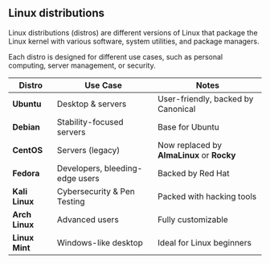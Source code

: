 ## Linux distributions
Linux distributions (distros) are different versions of Linux that package the Linux kernel with various software, system utilities, and package managers.

Each distro is designed for different use cases, such as personal computing, server management, or security.

| Distro         | Use Case                        | Notes                                      |
| -------------- | ------------------------------- | ------------------------------------------ |
| **Ubuntu**     | Desktop & servers               | User-friendly, backed by Canonical         |
| **Debian**     | Stability-focused servers       | Base for Ubuntu                            |
| **CentOS**     | Servers (legacy)                | Now replaced by **AlmaLinux** or **Rocky** |
| **Fedora**     | Developers, bleeding-edge users | Backed by Red Hat                          |
| **Kali Linux** | Cybersecurity & Pen Testing     | Packed with hacking tools                  |
| **Arch Linux** | Advanced users                  | Fully customizable                         |
| **Linux Mint** | Windows-like desktop            | Ideal for Linux beginners                  |
